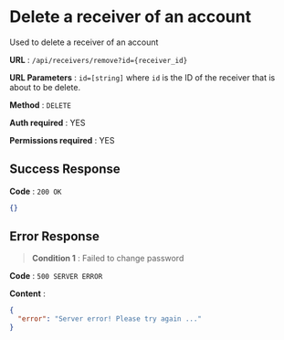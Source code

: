 # Delete a receiver of an account

Used to delete a receiver of an account

**URL** : `/api/receivers/remove?id={receiver_id}`

**URL Parameters** : `id=[string]` where `id` is the ID of the receiver that is about to be delete.

**Method** : `DELETE`

**Auth required** : YES

**Permissions required** : YES

## Success Response

**Code** : `200 OK`
```json
{}
```

## Error Response

>**Condition 1** : Failed to change password

**Code** : `500 SERVER ERROR`

**Content** :

```json
{
  "error": "Server error! Please try again ..."
}
```
